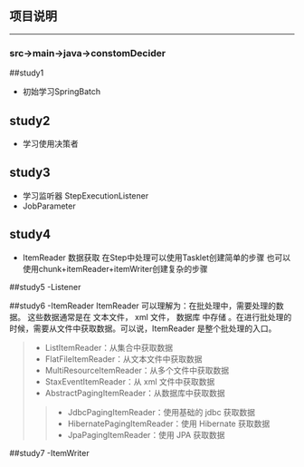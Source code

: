 ## **项目说明**


---

### src->main->java->constomDecider

##study1
- 初始学习SpringBatch 
 
## study2
-  学习使用决策者

## study3
- 学习监听器 StepExecutionListener
-  JobParameter

## study4
-  ItemReader 数据获取
在Step中处理可以使用Tasklet创建简单的步骤 也可以使用chunk+itemReader+itemWriter创建复杂的步骤

##study5
-Listener

##study6
-ItemReader
ItemReader 可以理解为：在批处理中，需要处理的数据。
这些数据通常是在 文本文件， xml 文件， 数据库 中存储
。在进行批处理的时候，需要从文件中获取数据。可以说，ItemReader 是整个批处理的入口。
> * ListItemReader：从集合中获取数据
> * FlatFileItemReader：从文本文件中获取数据
> * MultiResourceItemReader：从多个文件中获取数据
> * StaxEventItemReader：从 xml 文件中获取数据
> * AbstractPagingItemReader：从数据库中获取数据
 > > * JdbcPagingItemReader：使用基础的 jdbc 获取数据
 > > * HibernatePagingItemReader：使用 Hibernate 获取数据
 > > * JpaPagingItemReader：使用 JPA 获取数据


##study7
 -ItemWriter

    

